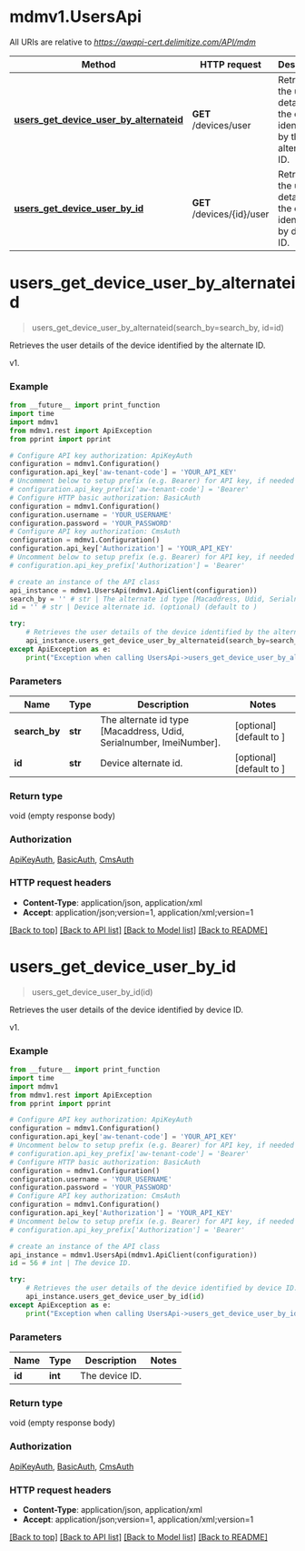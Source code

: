 # mdmv1.UsersApi

All URIs are relative to *https://awapi-cert.delimitize.com/API/mdm*

Method | HTTP request | Description
------------- | ------------- | -------------
[**users_get_device_user_by_alternateid**](UsersApi.md#users_get_device_user_by_alternateid) | **GET** /devices/user | Retrieves the user details of the device identified by the alternate ID.
[**users_get_device_user_by_id**](UsersApi.md#users_get_device_user_by_id) | **GET** /devices/{id}/user | Retrieves the user details of the device identified by device ID.


# **users_get_device_user_by_alternateid**
> users_get_device_user_by_alternateid(search_by=search_by, id=id)

Retrieves the user details of the device identified by the alternate ID.

v1.

### Example
```python
from __future__ import print_function
import time
import mdmv1
from mdmv1.rest import ApiException
from pprint import pprint

# Configure API key authorization: ApiKeyAuth
configuration = mdmv1.Configuration()
configuration.api_key['aw-tenant-code'] = 'YOUR_API_KEY'
# Uncomment below to setup prefix (e.g. Bearer) for API key, if needed
# configuration.api_key_prefix['aw-tenant-code'] = 'Bearer'
# Configure HTTP basic authorization: BasicAuth
configuration = mdmv1.Configuration()
configuration.username = 'YOUR_USERNAME'
configuration.password = 'YOUR_PASSWORD'
# Configure API key authorization: CmsAuth
configuration = mdmv1.Configuration()
configuration.api_key['Authorization'] = 'YOUR_API_KEY'
# Uncomment below to setup prefix (e.g. Bearer) for API key, if needed
# configuration.api_key_prefix['Authorization'] = 'Bearer'

# create an instance of the API class
api_instance = mdmv1.UsersApi(mdmv1.ApiClient(configuration))
search_by = '' # str | The alternate id type [Macaddress, Udid, Serialnumber, ImeiNumber]. (optional) (default to )
id = '' # str | Device alternate id. (optional) (default to )

try:
    # Retrieves the user details of the device identified by the alternate ID.
    api_instance.users_get_device_user_by_alternateid(search_by=search_by, id=id)
except ApiException as e:
    print("Exception when calling UsersApi->users_get_device_user_by_alternateid: %s\n" % e)
```

### Parameters

Name | Type | Description  | Notes
------------- | ------------- | ------------- | -------------
 **search_by** | **str**| The alternate id type [Macaddress, Udid, Serialnumber, ImeiNumber]. | [optional] [default to ]
 **id** | **str**| Device alternate id. | [optional] [default to ]

### Return type

void (empty response body)

### Authorization

[ApiKeyAuth](../README.md#ApiKeyAuth), [BasicAuth](../README.md#BasicAuth), [CmsAuth](../README.md#CmsAuth)

### HTTP request headers

 - **Content-Type**: application/json, application/xml
 - **Accept**: application/json;version=1, application/xml;version=1

[[Back to top]](#) [[Back to API list]](../README.md#documentation-for-api-endpoints) [[Back to Model list]](../README.md#documentation-for-models) [[Back to README]](../README.md)

# **users_get_device_user_by_id**
> users_get_device_user_by_id(id)

Retrieves the user details of the device identified by device ID.

v1.

### Example
```python
from __future__ import print_function
import time
import mdmv1
from mdmv1.rest import ApiException
from pprint import pprint

# Configure API key authorization: ApiKeyAuth
configuration = mdmv1.Configuration()
configuration.api_key['aw-tenant-code'] = 'YOUR_API_KEY'
# Uncomment below to setup prefix (e.g. Bearer) for API key, if needed
# configuration.api_key_prefix['aw-tenant-code'] = 'Bearer'
# Configure HTTP basic authorization: BasicAuth
configuration = mdmv1.Configuration()
configuration.username = 'YOUR_USERNAME'
configuration.password = 'YOUR_PASSWORD'
# Configure API key authorization: CmsAuth
configuration = mdmv1.Configuration()
configuration.api_key['Authorization'] = 'YOUR_API_KEY'
# Uncomment below to setup prefix (e.g. Bearer) for API key, if needed
# configuration.api_key_prefix['Authorization'] = 'Bearer'

# create an instance of the API class
api_instance = mdmv1.UsersApi(mdmv1.ApiClient(configuration))
id = 56 # int | The device ID.

try:
    # Retrieves the user details of the device identified by device ID.
    api_instance.users_get_device_user_by_id(id)
except ApiException as e:
    print("Exception when calling UsersApi->users_get_device_user_by_id: %s\n" % e)
```

### Parameters

Name | Type | Description  | Notes
------------- | ------------- | ------------- | -------------
 **id** | **int**| The device ID. | 

### Return type

void (empty response body)

### Authorization

[ApiKeyAuth](../README.md#ApiKeyAuth), [BasicAuth](../README.md#BasicAuth), [CmsAuth](../README.md#CmsAuth)

### HTTP request headers

 - **Content-Type**: application/json, application/xml
 - **Accept**: application/json;version=1, application/xml;version=1

[[Back to top]](#) [[Back to API list]](../README.md#documentation-for-api-endpoints) [[Back to Model list]](../README.md#documentation-for-models) [[Back to README]](../README.md)


